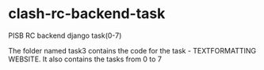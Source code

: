 # clash-rc-backend-task
PISB RC backend django task(0-7)

The folder named task3 contains the code for the task - TEXTFORMATTING WEBSITE.
It also contains the tasks from 0 to 7
